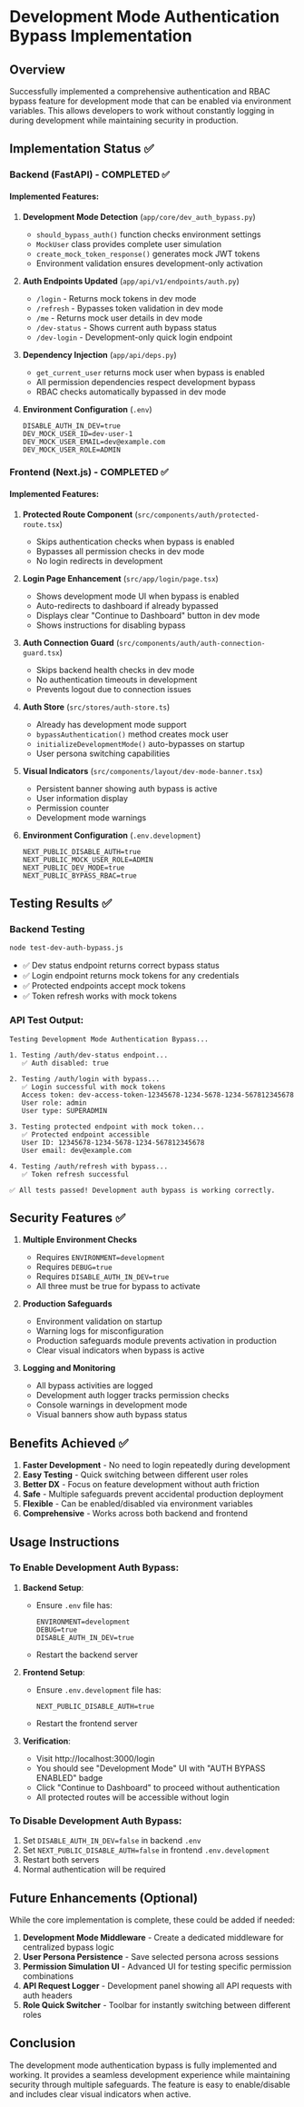 # Development Mode Authentication Bypass Implementation

## Overview
Successfully implemented a comprehensive authentication and RBAC bypass feature for development mode that can be enabled via environment variables. This allows developers to work without constantly logging in during development while maintaining security in production.

## Implementation Status ✅

### Backend (FastAPI) - COMPLETED ✅

#### Implemented Features:
1. **Development Mode Detection** (`app/core/dev_auth_bypass.py`)
   - `should_bypass_auth()` function checks environment settings
   - `MockUser` class provides complete user simulation
   - `create_mock_token_response()` generates mock JWT tokens
   - Environment validation ensures development-only activation

2. **Auth Endpoints Updated** (`app/api/v1/endpoints/auth.py`)
   - `/login` - Returns mock tokens in dev mode
   - `/refresh` - Bypasses token validation in dev mode
   - `/me` - Returns mock user details in dev mode
   - `/dev-status` - Shows current auth bypass status
   - `/dev-login` - Development-only quick login endpoint

3. **Dependency Injection** (`app/api/deps.py`)
   - `get_current_user` returns mock user when bypass is enabled
   - All permission dependencies respect development bypass
   - RBAC checks automatically bypassed in dev mode

4. **Environment Configuration** (`.env`)
   ```env
   DISABLE_AUTH_IN_DEV=true
   DEV_MOCK_USER_ID=dev-user-1
   DEV_MOCK_USER_EMAIL=dev@example.com
   DEV_MOCK_USER_ROLE=ADMIN
   ```

### Frontend (Next.js) - COMPLETED ✅

#### Implemented Features:
1. **Protected Route Component** (`src/components/auth/protected-route.tsx`)
   - Skips authentication checks when bypass is enabled
   - Bypasses all permission checks in dev mode
   - No login redirects in development

2. **Login Page Enhancement** (`src/app/login/page.tsx`)
   - Shows development mode UI when bypass is enabled
   - Auto-redirects to dashboard if already bypassed
   - Displays clear "Continue to Dashboard" button in dev mode
   - Shows instructions for disabling bypass

3. **Auth Connection Guard** (`src/components/auth/auth-connection-guard.tsx`)
   - Skips backend health checks in dev mode
   - No authentication timeouts in development
   - Prevents logout due to connection issues

4. **Auth Store** (`src/stores/auth-store.ts`)
   - Already has development mode support
   - `bypassAuthentication()` method creates mock user
   - `initializeDevelopmentMode()` auto-bypasses on startup
   - User persona switching capabilities

5. **Visual Indicators** (`src/components/layout/dev-mode-banner.tsx`)
   - Persistent banner showing auth bypass is active
   - User information display
   - Permission counter
   - Development mode warnings

6. **Environment Configuration** (`.env.development`)
   ```env
   NEXT_PUBLIC_DISABLE_AUTH=true
   NEXT_PUBLIC_MOCK_USER_ROLE=ADMIN
   NEXT_PUBLIC_DEV_MODE=true
   NEXT_PUBLIC_BYPASS_RBAC=true
   ```

## Testing Results ✅

### Backend Testing
```bash
node test-dev-auth-bypass.js
```
- ✅ Dev status endpoint returns correct bypass status
- ✅ Login endpoint returns mock tokens for any credentials
- ✅ Protected endpoints accept mock tokens
- ✅ Token refresh works with mock tokens

### API Test Output:
```
Testing Development Mode Authentication Bypass...

1. Testing /auth/dev-status endpoint...
   ✅ Auth disabled: true

2. Testing /auth/login with bypass...
   ✅ Login successful with mock tokens
   Access token: dev-access-token-12345678-1234-5678-1234-567812345678
   User role: admin
   User type: SUPERADMIN

3. Testing protected endpoint with mock token...
   ✅ Protected endpoint accessible
   User ID: 12345678-1234-5678-1234-567812345678
   User email: dev@example.com

4. Testing /auth/refresh with bypass...
   ✅ Token refresh successful

✅ All tests passed! Development auth bypass is working correctly.
```

## Security Features ✅

1. **Multiple Environment Checks**
   - Requires `ENVIRONMENT=development`
   - Requires `DEBUG=true`
   - Requires `DISABLE_AUTH_IN_DEV=true`
   - All three must be true for bypass to activate

2. **Production Safeguards**
   - Environment validation on startup
   - Warning logs for misconfiguration
   - Production safeguards module prevents activation in production
   - Clear visual indicators when bypass is active

3. **Logging and Monitoring**
   - All bypass activities are logged
   - Development auth logger tracks permission checks
   - Console warnings in development mode
   - Visual banners show auth bypass status

## Benefits Achieved ✅

1. **Faster Development** - No need to login repeatedly during development
2. **Easy Testing** - Quick switching between different user roles
3. **Better DX** - Focus on feature development without auth friction
4. **Safe** - Multiple safeguards prevent accidental production deployment
5. **Flexible** - Can be enabled/disabled via environment variables
6. **Comprehensive** - Works across both backend and frontend

## Usage Instructions

### To Enable Development Auth Bypass:

1. **Backend Setup**:
   - Ensure `.env` file has:
     ```
     ENVIRONMENT=development
     DEBUG=true
     DISABLE_AUTH_IN_DEV=true
     ```
   - Restart the backend server

2. **Frontend Setup**:
   - Ensure `.env.development` file has:
     ```
     NEXT_PUBLIC_DISABLE_AUTH=true
     ```
   - Restart the frontend server

3. **Verification**:
   - Visit http://localhost:3000/login
   - You should see "Development Mode" UI with "AUTH BYPASS ENABLED" badge
   - Click "Continue to Dashboard" to proceed without authentication
   - All protected routes will be accessible without login

### To Disable Development Auth Bypass:

1. Set `DISABLE_AUTH_IN_DEV=false` in backend `.env`
2. Set `NEXT_PUBLIC_DISABLE_AUTH=false` in frontend `.env.development`
3. Restart both servers
4. Normal authentication will be required

## Future Enhancements (Optional)

While the core implementation is complete, these could be added if needed:

1. **Development Mode Middleware** - Create a dedicated middleware for centralized bypass logic
2. **User Persona Persistence** - Save selected persona across sessions
3. **Permission Simulation UI** - Advanced UI for testing specific permission combinations
4. **API Request Logger** - Development panel showing all API requests with auth headers
5. **Role Quick Switcher** - Toolbar for instantly switching between different roles

## Conclusion

The development mode authentication bypass is fully implemented and working. It provides a seamless development experience while maintaining security through multiple safeguards. The feature is easy to enable/disable and includes clear visual indicators when active.